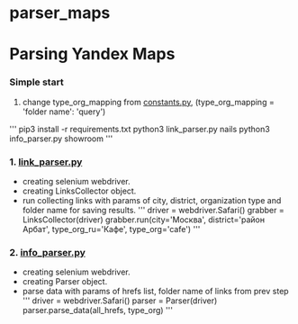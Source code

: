 # parser_maps
# Parsing Yandex Maps
### Simple start
1. change type_org_mapping from [constants.py](https://github.com/artemsteshenko/parser_maps/blob/master/utils/constants.py), (type_org_mapping = 'folder name': 'query')

'''
pip3 install -r requirements.txt
python3 link_parser.py nails
python3 info_parser.py showroom
'''


### 1. [link_parser.py](https://github.com/artemsteshenko/parser_maps/blob/master/link_parser.py)
- creating selenium webdriver. 
- creating LinksCollector object. 
- run collecting links with params of city, district, organization type and folder name for saving results. 
'''
driver = webdriver.Safari()
grabber = LinksCollector(driver)
grabber.run(city='Москва', district='район Арбат', type_org_ru='Кафе', type_org='cafe')
'''

### 2. [info_parser.py](https://github.com/artemsteshenko/parser_maps/blob/master/info_parser.py)
- creating selenium webdriver. 
- creating Parser object. 
- parse data with params of hrefs list, folder name of links from prev step
'''
driver = webdriver.Safari()
parser = Parser(driver)
parser.parse_data(all_hrefs, type_org)
'''
